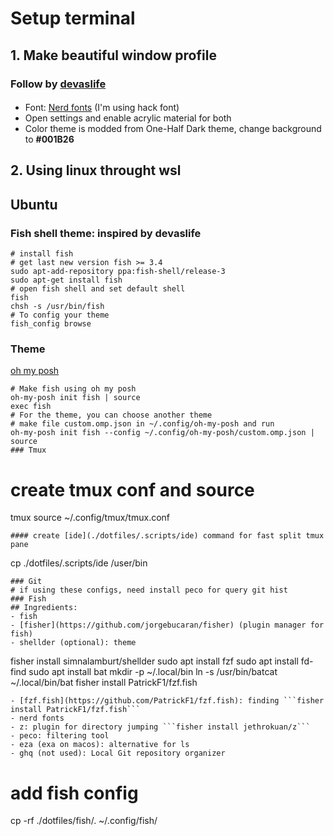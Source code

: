 # Setup terminal
## 1. Make beautiful window profile
### Follow by [devaslife](https://www.youtube.com/watch?v=5-aK2_WwrmM)
####
- Font: [Nerd fonts](https://github.com/ryanoasis/nerd-fonts) (I'm using hack font)
- Open settings and enable acrylic material for both 
- Color theme is modded from One-Half Dark theme, change background to **#001B26**
## 2. Using linux throught wsl
## Ubuntu
### Fish shell theme: inspired by devaslife
```
# install fish
# get last new version fish >= 3.4
sudo apt-add-repository ppa:fish-shell/release-3
sudo apt-get install fish
# open fish shell and set default shell
fish
chsh -s /usr/bin/fish
# To config your theme
fish_config browse
```
### Theme
[oh my posh](https://ohmyposh.dev/docs/installation/linux)
```
# Make fish using oh my posh
oh-my-posh init fish | source
exec fish
# For the theme, you can choose another theme
# make file custom.omp.json in ~/.config/oh-my-posh and run
oh-my-posh init fish --config ~/.config/oh-my-posh/custom.omp.json | source
### Tmux
```
# create tmux conf and source
tmux source ~/.config/tmux/tmux.conf
```
#### create [ide](./dotfiles/.scripts/ide) command for fast split tmux pane
```
cp ./dotfiles/.scripts/ide /user/bin
```
### Git
# if using these configs, need install peco for query git hist 
### Fish
## Ingredients:
- fish
- [fisher](https://github.com/jorgebucaran/fisher) (plugin manager for fish)
- shellder (optional): theme 
```
fisher install simnalamburt/shellder
sudo apt install fzf
sudo apt install fd-find
sudo apt install bat
mkdir -p ~/.local/bin
ln -s /usr/bin/batcat ~/.local/bin/bat
fisher install PatrickF1/fzf.fish
```
- [fzf.fish](https://github.com/PatrickF1/fzf.fish): finding ```fisher install PatrickF1/fzf.fish```
- nerd fonts
- z: plugin for directory jumping ```fisher install jethrokuan/z```
- peco: filtering tool
- eza (exa on macos): alternative for ls
- ghq (not used): Local Git repository organizer
```
# add fish config
cp -rf ./dotfiles/fish/. ~/.config/fish/

```
